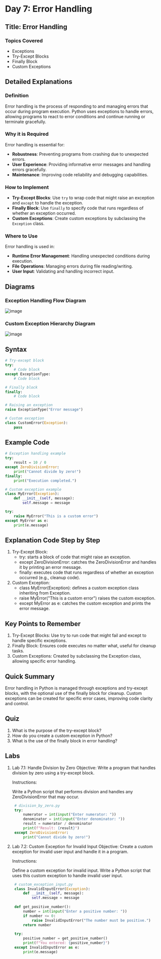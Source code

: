 # Day 7: Error Handling

## Title: Error Handling

### Topics Covered
- Exceptions
- Try-Except Blocks
- Finally Block
- Custom Exceptions

## Detailed Explanations

### Definition
Error handling is the process of responding to and managing errors that occur during program execution. Python uses exceptions to handle errors, allowing programs to react to error conditions and continue running or terminate gracefully.

### Why it is Required
Error handling is essential for:
- **Robustness**: Preventing programs from crashing due to unexpected errors.
- **User Experience**: Providing informative error messages and handling errors gracefully.
- **Maintenance**: Improving code reliability and debugging capabilities.

### How to Implement
- **Try-Except Blocks**: Use `try` to wrap code that might raise an exception and `except` to handle the exception.
- **Finally Block**: Use `finally` to specify code that runs regardless of whether an exception occurred.
- **Custom Exceptions**: Create custom exceptions by subclassing the `Exception` class.

### Where to Use
Error handling is used in:
- **Runtime Error Management**: Handling unexpected conditions during execution.
- **File Operations**: Managing errors during file reading/writing.
- **User Input**: Validating and handling incorrect input.

## Diagrams

### Exception Handling Flow Diagram
![image](https://github.com/karthikputtoju/Mastering-Python-in-21-Days/assets/37204779/f1d994b2-3775-4190-ab44-901564b02c7c)


### Custom Exception Hierarchy Diagram
![image](https://github.com/user-attachments/assets/d76b2dfa-1274-4f8b-b829-8a0429141024)

## Syntax
```python
# Try-except block
try:
    # Code block
except ExceptionType:
    # Code block

# Finally block
finally:
    # Code block

# Raising an exception
raise ExceptionType("Error message")

# Custom exception
class CustomError(Exception):
    pass
```
## Example Code
```python
# Exception handling example
try:
    result = 10 / 0
except ZeroDivisionError:
    print("Cannot divide by zero!")
finally:
    print("Execution completed.")

# Custom exception example
class MyError(Exception):
    def __init__(self, message):
        self.message = message

try:
    raise MyError("This is a custom error")
except MyError as e:
    print(e.message)
```

## Explanation Code Step by Step
1. Try-Except Block:
   - try: starts a block of code that might raise an exception.
   - except ZeroDivisionError: catches the ZeroDivisionError and handles it by printing an error message.
   - finally: executes code that runs regardless of whether an exception occurred (e.g., cleanup code).
2. Custom Exception:
   - class MyError(Exception): defines a custom exception class inheriting from Exception.
   - raise MyError("This is a custom error") raises the custom exception.
   - except MyError as e: catches the custom exception and prints the error message.

## Key Points to Remember
1. Try-Except Blocks: Use try to run code that might fail and except to handle specific exceptions.
2. Finally Block: Ensures code executes no matter what, useful for cleanup tasks.
3. Custom Exceptions: Created by subclassing the Exception class, allowing specific error handling.

## Quick Summary
Error handling in Python is managed through exceptions and try-except blocks, with the optional use of the finally block for cleanup. Custom exceptions can be created for specific error cases, improving code clarity and control.

## Quiz
1. What is the purpose of the try-except block?
2. How do you create a custom exception in Python?
3. What is the use of the finally block in error handling?

## Labs
1. Lab 7.1: Handle Division by Zero
   Objective: Write a program that handles division by zero using a try-except block.

   Instructions:

   Write a Python script that performs division and handles any ZeroDivisionError that may occur.
   ```python
    # division_by_zero.py
    try:
        numerator = int(input("Enter numerator: "))
        denominator = int(input("Enter denominator: "))
        result = numerator / denominator
        print(f"Result: {result}")
    except ZeroDivisionError:
        print("Cannot divide by zero!")
   ```
2. Lab 7.2: Custom Exception for Invalid Input
   Objective: Create a custom exception for invalid user input and handle it in a program.

   Instructions:

   Define a custom exception for invalid input.
   Write a Python script that uses this custom exception to handle invalid user input.
   ```python
    # custom_exception_input.py
    class InvalidInputError(Exception):
        def __init__(self, message):
            self.message = message
    
    def get_positive_number():
        number = int(input("Enter a positive number: "))
        if number <= 0:
            raise InvalidInputError("The number must be positive.")
        return number
    
    try:
        positive_number = get_positive_number()
        print(f"You entered: {positive_number}")
    except InvalidInputError as e:
        print(e.message)
    ```
